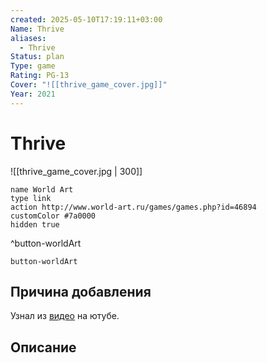 ```yaml
---
created: 2025-05-10T17:19:11+03:00
Name: Thrive
aliases:
  - Thrive
Status: plan
Type: game
Rating: PG-13
Cover: "![[thrive_game_cover.jpg]]"
Year: 2021
---
```


# Thrive

![[thrive_game_cover.jpg | 300]]


```button
name World Art
type link
action http://www.world-art.ru/games/games.php?id=46894
customColor #7a0000
hidden true
```
^button-worldArt



`button-worldArt`

## Причина добавления

Узнал из [видео](https://youtu.be/bbeSFoMf4eI?si=TBsZEmMPQCWSHb_q) на ютубе.

## Описание


